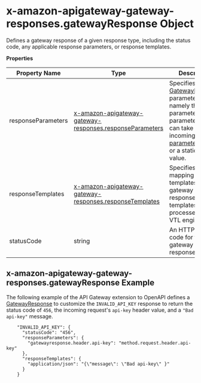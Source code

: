 # x\-amazon\-apigateway\-gateway\-responses\.gatewayResponse Object<a name="api-gateway-swagger-extensions-gateway-responses.gatewayResponse"></a>

Defines a gateway response of a given response type, including the status code, any applicable response parameters, or response templates\. 


**Properties**  

| Property Name | Type | Description | 
| --- | --- | --- | 
| responseParameters | [x\-amazon\-apigateway\-gateway\-responses\.responseParameters](api-gateway-swagger-extensions-gateway-responses.responseParameters.md) |  Specifies the [GatewayResponse](https://docs.aws.amazon.com/apigateway/api-reference/resource/gateway-response/) parameters, namely the header parameters\. The parameter values can take any incoming [request parameter](request-response-data-mappings.md#mapping-request-parameters) value or a static custom value\.  | 
| responseTemplates | [x\-amazon\-apigateway\-gateway\-responses\.responseTemplates](api-gateway-swagger-extensions-gateway-responses.responseTemplates.md) |  Specifies the mapping templates of the gateway response\. The templates are not processed by the VTL engine\.  | 
| statusCode | string |  An HTTP status code for the gateway response\.  | 

## x\-amazon\-apigateway\-gateway\-responses\.gatewayResponse Example<a name="api-gateway-swagger-extensions-gateway-responses.gatewayResponse-example"></a>

 The following example of the API Gateway extension to OpenAPI defines a [GatewayResponse](https://docs.aws.amazon.com/apigateway/api-reference/resource/gateway-response/) to customize the `INVALID_API_KEY` response to return the status code of `456`, the incoming request's `api-key` header value, and a `"Bad api-key"` message\. 

```
    "INVALID_API_KEY": {
      "statusCode": "456",
      "responseParameters": {
        "gatewayresponse.header.api-key": "method.request.header.api-key"
      },
      "responseTemplates": {
        "application/json": "{\"message\": \"Bad api-key\" }"
      }
    }
```